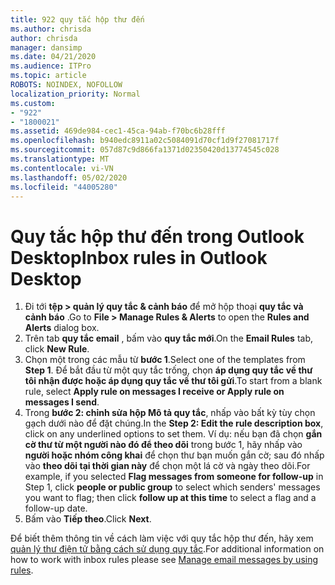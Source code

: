 ```yaml
---
title: 922 quy tắc hộp thư đến
ms.author: chrisda
author: chrisda
manager: dansimp
ms.date: 04/21/2020
ms.audience: ITPro
ms.topic: article
ROBOTS: NOINDEX, NOFOLLOW
localization_priority: Normal
ms.custom:
- "922"
- "1800021"
ms.assetid: 469de984-cec1-45ca-94ab-f70bc6b28fff
ms.openlocfilehash: b940edc8911a02c5084091d70cf1d9f27081717f
ms.sourcegitcommit: 057d87c9d866fa1371d02350420d13774545c028
ms.translationtype: MT
ms.contentlocale: vi-VN
ms.lasthandoff: 05/02/2020
ms.locfileid: "44005280"
---
```

# <a name="inbox-rules-in-outlook-desktop"></a><span data-ttu-id="060af-102">Quy tắc hộp thư đến trong Outlook Desktop</span><span class="sxs-lookup"><span data-stu-id="060af-102">Inbox rules in Outlook Desktop</span></span>

1. <span data-ttu-id="060af-103">Đi tới **tệp > quản lý quy tắc & cảnh báo** để mở hộp thoại **quy tắc và cảnh báo** .</span><span class="sxs-lookup"><span data-stu-id="060af-103">Go to **File > Manage Rules & Alerts** to open the **Rules and Alerts** dialog box.</span></span>
2. <span data-ttu-id="060af-104">Trên tab **quy tắc email** , bấm vào **quy tắc mới**.</span><span class="sxs-lookup"><span data-stu-id="060af-104">On the **Email Rules** tab, click **New Rule**.</span></span>
3. <span data-ttu-id="060af-105">Chọn một trong các mẫu từ **bước 1**.</span><span class="sxs-lookup"><span data-stu-id="060af-105">Select one of the templates from **Step 1**.</span></span> <span data-ttu-id="060af-106">Để bắt đầu từ một quy tắc trống, chọn **áp dụng quy tắc về thư tôi nhận được hoặc áp dụng quy tắc về thư tôi gửi**.</span><span class="sxs-lookup"><span data-stu-id="060af-106">To start from a blank rule, select **Apply rule on messages I receive or Apply rule on messages I send**.</span></span>
4. <span data-ttu-id="060af-107">Trong **bước 2: chỉnh sửa hộp Mô tả quy tắc**, nhấp vào bất kỳ tùy chọn gạch dưới nào để đặt chúng.</span><span class="sxs-lookup"><span data-stu-id="060af-107">In the **Step 2: Edit the rule description box**, click on any underlined options to set them.</span></span> <span data-ttu-id="060af-108">Ví dụ: nếu bạn đã chọn **gắn cờ thư từ một người nào đó để theo dõi** trong bước 1, hãy nhấp vào **người hoặc nhóm công khai** để chọn thư bạn muốn gắn cờ; sau đó nhấp vào **theo dõi tại thời gian này** để chọn một lá cờ và ngày theo dõi.</span><span class="sxs-lookup"><span data-stu-id="060af-108">For example, if you selected **Flag messages from someone for follow-up** in Step 1, click **people or public group** to select which senders' messages you want to flag; then click **follow up at this time** to select a flag and a follow-up date.</span></span>
5. <span data-ttu-id="060af-109">Bấm vào **Tiếp theo**.</span><span class="sxs-lookup"><span data-stu-id="060af-109">Click **Next**.</span></span>

<span data-ttu-id="060af-110">Để biết thêm thông tin về cách làm việc với quy tắc hộp thư đến, hãy xem [quản lý thư điện tử bằng cách sử dụng quy tắc](https://support.office.com/article/manage-email-messages-by-using-rules-c24f5dea-9465-4df4-ad17-a50704d66c59).</span><span class="sxs-lookup"><span data-stu-id="060af-110">For additional information on how to work with inbox rules please see [Manage email messages by using rules](https://support.office.com/article/manage-email-messages-by-using-rules-c24f5dea-9465-4df4-ad17-a50704d66c59).</span></span>
